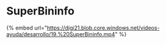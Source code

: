 # SuperBininfo

{% embed url="https://digi21.blob.core.windows.net/videos-ayuda/desarrollo/19.%20SuperBininfo.mp4" %}



